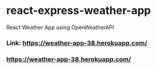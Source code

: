 # react-express-weather-app
React Weather App using OpenWeatherAPI
### Link: https://weather-app-38.herokuapp.com/
### https://weather-app-38.herokuapp.com/
